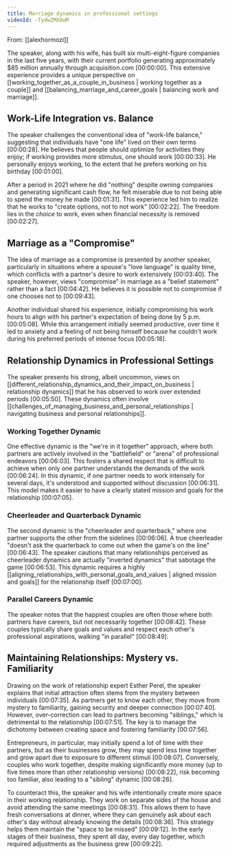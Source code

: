 ```yaml
---
title: Marriage dynamics in professional settings
videoId: -TydwZMX8wM
---
```


From: [[alexhormozi]] <br/> 

The speaker, along with his wife, has built six multi-eight-figure companies in the last five years, with their current portfolio generating approximately $85 million annually through acquisition.com <a class="yt-timestamp" data-t="00:00:00">[00:00:00]</a>. This extensive experience provides a unique perspective on [[working_together_as_a_couple_in_business | working together as a couple]] and [[balancing_marriage_and_career_goals | balancing work and marriage]].

## Work-Life Integration vs. Balance

The speaker challenges the conventional idea of "work-life balance," suggesting that individuals have "one life" lived on their own terms <a class="yt-timestamp" data-t="00:00:28">[00:00:28]</a>. He believes that people should optimize for activities they enjoy; if working provides more stimulus, one should work <a class="yt-timestamp" data-t="00:00:33">[00:00:33]</a>. He personally enjoys working, to the extent that he prefers working on his birthday <a class="yt-timestamp" data-t="00:01:00">[00:01:00]</a>.

After a period in 2021 where he did "nothing" despite owning companies and generating significant cash flow, he felt miserable due to not being able to spend the money he made <a class="yt-timestamp" data-t="00:01:31">[00:01:31]</a>. This experience led him to realize that he works to "create options, not to not work" <a class="yt-timestamp" data-t="00:02:22">[00:02:22]</a>. The freedom lies in the *choice* to work, even when financial necessity is removed <a class="yt-timestamp" data-t="00:02:27">[00:02:27]</a>.

## Marriage as a "Compromise"

The idea of marriage as a compromise is presented by another speaker, particularly in situations where a spouse's "love language" is quality time, which conflicts with a partner's desire to work extensively <a class="yt-timestamp" data-t="00:03:40">[00:03:40]</a>. The speaker, however, views "compromise" in marriage as a "belief statement" rather than a fact <a class="yt-timestamp" data-t="00:04:42">[00:04:42]</a>. He believes it is possible not to compromise if one chooses not to <a class="yt-timestamp" data-t="00:09:43">[00:09:43]</a>.

Another individual shared his experience, initially compromising his work hours to align with his partner's expectation of being done by 5 p.m. <a class="yt-timestamp" data-t="00:05:08">[00:05:08]</a>. While this arrangement initially seemed productive, over time it led to anxiety and a feeling of not being himself because he couldn't work during his preferred periods of intense focus <a class="yt-timestamp" data-t="00:05:18">[00:05:18]</a>.

## Relationship Dynamics in Professional Settings

The speaker presents his strong, albeit uncommon, views on [[different_relationship_dynamics_and_their_impact_on_business | relationship dynamics]] that he has observed to work over extended periods <a class="yt-timestamp" data-t="00:05:50">[00:05:50]</a>. These dynamics often involve [[challenges_of_managing_business_and_personal_relationships | navigating business and personal relationships]].

### Working Together Dynamic
One effective dynamic is the "we're in it together" approach, where both partners are actively involved in the "battlefield" or "arena" of professional endeavors <a class="yt-timestamp" data-t="00:06:03">[00:06:03]</a>. This fosters a shared respect that is difficult to achieve when only one partner understands the demands of the work <a class="yt-timestamp" data-t="00:06:24">[00:06:24]</a>. In this dynamic, if one partner needs to work intensely for several days, it's understood and supported without discussion <a class="yt-timestamp" data-t="00:06:31">[00:06:31]</a>. This model makes it easier to have a clearly stated mission and goals for the relationship <a class="yt-timestamp" data-t="00:07:05">[00:07:05]</a>.

### Cheerleader and Quarterback Dynamic
The second dynamic is the "cheerleader and quarterback," where one partner supports the other from the sidelines <a class="yt-timestamp" data-t="00:06:06">[00:06:06]</a>. A true cheerleader "doesn't ask the quarterback to come out when the game's on the line" <a class="yt-timestamp" data-t="00:06:43">[00:06:43]</a>. The speaker cautions that many relationships perceived as cheerleader dynamics are actually "inverted dynamics" that sabotage the game <a class="yt-timestamp" data-t="00:06:53">[00:06:53]</a>. This dynamic requires a highly [[aligning_relationships_with_personal_goals_and_values | aligned mission and goals]] for the relationship itself <a class="yt-timestamp" data-t="00:07:00">[00:07:00]</a>.

### Parallel Careers Dynamic
The speaker notes that the happiest couples are often those where both partners have careers, but not necessarily together <a class="yt-timestamp" data-t="00:08:42">[00:08:42]</a>. These couples typically share goals and values and respect each other's professional aspirations, walking "in parallel" <a class="yt-timestamp" data-t="00:08:49">[00:08:49]</a>.

## Maintaining Relationships: Mystery vs. Familiarity

Drawing on the work of relationship expert Esther Perel, the speaker explains that initial attraction often stems from the mystery between individuals <a class="yt-timestamp" data-t="00:07:35">[00:07:35]</a>. As partners get to know each other, they move from mystery to familiarity, gaining security and deeper connection <a class="yt-timestamp" data-t="00:07:40">[00:07:40]</a>. However, over-correction can lead to partners becoming "siblings," which is detrimental to the relationship <a class="yt-timestamp" data-t="00:07:51">[00:07:51]</a>. The key is to manage the dichotomy between creating space and fostering familiarity <a class="yt-timestamp" data-t="00:07:56">[00:07:56]</a>.

Entrepreneurs, in particular, may initially spend a lot of time with their partners, but as their businesses grow, they may spend less time together and grow apart due to exposure to different stimuli <a class="yt-timestamp" data-t="00:08:07">[00:08:07]</a>. Conversely, couples who work together, despite making significantly more money (up to five times more than other relationship versions) <a class="yt-timestamp" data-t="00:08:22">[00:08:22]</a>, risk becoming too familiar, also leading to a "sibling" dynamic <a class="yt-timestamp" data-t="00:08:26">[00:08:26]</a>.

To counteract this, the speaker and his wife intentionally create more space in their working relationship. They work on separate sides of the house and avoid attending the same meetings <a class="yt-timestamp" data-t="00:08:31">[00:08:31]</a>. This allows them to have fresh conversations at dinner, where they can genuinely ask about each other's day without already knowing the details <a class="yt-timestamp" data-t="00:08:36">[00:08:36]</a>. This strategy helps them maintain the "space to be missed" <a class="yt-timestamp" data-t="00:09:12">[00:09:12]</a>. In the early stages of their business, they spent all day, every day together, which required adjustments as the business grew <a class="yt-timestamp" data-t="00:09:22">[00:09:22]</a>.